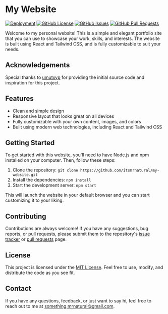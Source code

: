 # My Website

[![Deployment](https://img.shields.io/badge/Vercel-View%20Deployment-black?style=flat-square)](https://my-website-orpin-ten.vercel.app)
[![GitHub License](https://img.shields.io/github/license/itsmrnatural/my-website?label=License&style=flat-square)](/LICENSE)
[![GitHub Issues](https://img.shields.io/github/issues/itsmrnatural/my-website?label=Issues&style=flat-square)](https://github.com/itsmrnatural/my-website/issues)
[![GitHub Pull Requests](https://img.shields.io/github/issues-pr/itsmrnatural/my-website?label=Pull%20Requests&style=flat-square)](https://github.com/itsmrnatural/my-website/pulls)

Welcome to my personal website! This is a simple and elegant portfolio site that you can use to showcase your work, skills, and interests. The website is built using React and Tailwind CSS, and is fully customizable to suit your needs.

## Acknowledgements

Special thanks to [umutxyp](https://github.com/umutxyp) for providing the initial source code and inspiration for this project.

## Features

- Clean and simple design
- Responsive layout that looks great on all devices
- Fully customizable with your own content, images, and colors
- Built using modern web technologies, including React and Tailwind CSS

## Getting Started

To get started with this website, you'll need to have Node.js and npm installed on your computer. Then, follow these steps:

1. Clone the repository: `git clone https://github.com/itsmrnatural/my-website.git`
2. Install the dependencies: `npm install`
3. Start the development server: `npm start`

This will launch the website in your default browser and you can start customizing it to your liking.

## Contributing

Contributions are always welcome! If you have any suggestions, bug reports, or pull requests, please submit them to the repository's [issue tracker](https://github.com/itsmrnatural/my-website/issues) or [pull requests](https://github.com/itsmrnatural/my-website/pulls) page.

## License

This project is licensed under the [MIT License](/LICENSE.md). Feel free to use, modify, and distribute the code as you see fit.

## Contact

If you have any questions, feedback, or just want to say hi, feel free to reach out to me at [something.mrnatural@gmail.com](mailto:something.mrnatural@gmail.com).
